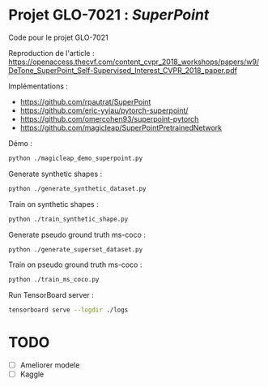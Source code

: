 # Projet GLO-7021 : _SuperPoint_
Code pour le projet GLO-7021

Reproduction de l'article : https://openaccess.thecvf.com/content_cvpr_2018_workshops/papers/w9/DeTone_SuperPoint_Self-Supervised_Interest_CVPR_2018_paper.pdf

Implémentations :
 - https://github.com/rpautrat/SuperPoint
 - https://github.com/eric-yyjau/pytorch-superpoint/
 - https://github.com/omercohen93/superpoint-pytorch
 - https://github.com/magicleap/SuperPointPretrainedNetwork

Démo :
```bash
python ./magicleap_demo_superpoint.py
```

Generate synthetic shapes :
```bash
python ./generate_synthetic_dataset.py
```

Train on synthetic shapes :
```bash
python ./train_synthetic_shape.py
```

Generate pseudo ground truth ms-coco :
```bash
python ./generate_superset_dataset.py
```

Train on pseudo ground truth ms-coco :
```bash
python ./train_ms_coco.py
```

Run TensorBoard server :
```bash
tensorboard serve --logdir ./logs
```

# TODO

 - [ ] Ameliorer modele
 - [ ] Kaggle
